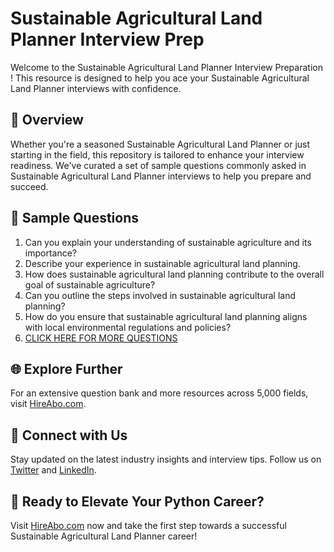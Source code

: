 # Sustainable Agricultural Land Planner Interview Prep

Welcome to the Sustainable Agricultural Land Planner Interview Preparation ! This resource is designed to help you ace your Sustainable Agricultural Land Planner interviews with confidence.

## 🚀 Overview

Whether you're a seasoned Sustainable Agricultural Land Planner or just starting in the field, this repository is tailored to enhance your interview readiness. We've curated a set of sample questions commonly asked in Sustainable Agricultural Land Planner interviews to help you prepare and succeed.

## 📝 Sample Questions

1. Can you explain your understanding of sustainable agriculture and its importance?
2. Describe your experience in sustainable agricultural land planning.
3. How does sustainable agricultural land planning contribute to the overall goal of sustainable agriculture?
4. Can you outline the steps involved in sustainable agricultural land planning?
5. How do you ensure that sustainable agricultural land planning aligns with local environmental regulations and policies?
6. [CLICK HERE FOR MORE QUESTIONS](https://hireabo.com/job/10_4_24/Sustainable%20Agricultural%20Land%20Planner)

## 🌐 Explore Further

For an extensive question bank and more resources across 5,000 fields, visit [HireAbo.com](https://www.hireabo.com).

## 📱 Connect with Us

Stay updated on the latest industry insights and interview tips. Follow us on [Twitter](https://twitter.com/hireabo) and [LinkedIn](https://www.linkedin.com/in/hire-abo-3609972a8/).

## 🚀 Ready to Elevate Your Python Career?

Visit [HireAbo.com](https://www.hireabo.com) now and take the first step towards a successful Sustainable Agricultural Land Planner career!